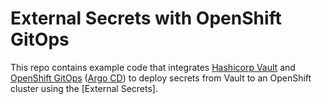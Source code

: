 # External Secrets with OpenShift GitOps

This repo contains example code that integrates [Hashicorp Vault] and [OpenShift
GitOps] ([Argo CD]) to deploy secrets from Vault to an OpenShift cluster using
the [External Secrets].

[Argo CD]: https://github.com/argoproj/argo-cd
[argocd-vault-plugin]: https://github.com/argoproj-labs/argocd-vault-plugin
[Hashicorp Vault]: https://github.com/hashicorp/vault
[OpenShift GitOps]: https://docs.openshift.com/container-platform/4.10/cicd/gitops/understanding-openshift-gitops.html
[Red Hat Blog]: https://cloud.redhat.com/blog/how-to-use-hashicorp-vault-and-argo-cd-for-gitops-on-openshift
[Vault Config Operator]: https://github.com/redhat-cop/vault-config-operator

